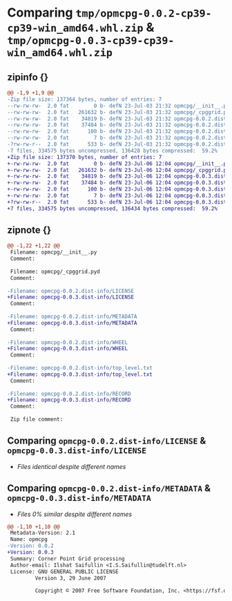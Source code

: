 # Comparing `tmp/opmcpg-0.0.2-cp39-cp39-win_amd64.whl.zip` & `tmp/opmcpg-0.0.3-cp39-cp39-win_amd64.whl.zip`

## zipinfo {}

```diff
@@ -1,9 +1,9 @@
-Zip file size: 137364 bytes, number of entries: 7
--rw-rw-rw-  2.0 fat        0 b- defN 23-Jul-03 21:32 opmcpg/__init__.py
--rw-rw-rw-  2.0 fat   261632 b- defN 23-Jul-03 21:32 opmcpg/_cpggrid.pyd
--rw-rw-rw-  2.0 fat    34819 b- defN 23-Jul-03 21:32 opmcpg-0.0.2.dist-info/LICENSE
--rw-rw-rw-  2.0 fat    37484 b- defN 23-Jul-03 21:32 opmcpg-0.0.2.dist-info/METADATA
--rw-rw-rw-  2.0 fat      100 b- defN 23-Jul-03 21:32 opmcpg-0.0.2.dist-info/WHEEL
--rw-rw-rw-  2.0 fat        7 b- defN 23-Jul-03 21:32 opmcpg-0.0.2.dist-info/top_level.txt
-?rw-rw-r--  2.0 fat      533 b- defN 23-Jul-03 21:32 opmcpg-0.0.2.dist-info/RECORD
-7 files, 334575 bytes uncompressed, 136428 bytes compressed:  59.2%
+Zip file size: 137370 bytes, number of entries: 7
+-rw-rw-rw-  2.0 fat        0 b- defN 23-Jul-06 12:04 opmcpg/__init__.py
+-rw-rw-rw-  2.0 fat   261632 b- defN 23-Jul-06 12:04 opmcpg/_cpggrid.pyd
+-rw-rw-rw-  2.0 fat    34819 b- defN 23-Jul-06 12:04 opmcpg-0.0.3.dist-info/LICENSE
+-rw-rw-rw-  2.0 fat    37484 b- defN 23-Jul-06 12:04 opmcpg-0.0.3.dist-info/METADATA
+-rw-rw-rw-  2.0 fat      100 b- defN 23-Jul-06 12:04 opmcpg-0.0.3.dist-info/WHEEL
+-rw-rw-rw-  2.0 fat        7 b- defN 23-Jul-06 12:04 opmcpg-0.0.3.dist-info/top_level.txt
+?rw-rw-r--  2.0 fat      533 b- defN 23-Jul-06 12:04 opmcpg-0.0.3.dist-info/RECORD
+7 files, 334575 bytes uncompressed, 136434 bytes compressed:  59.2%
```

## zipnote {}

```diff
@@ -1,22 +1,22 @@
 Filename: opmcpg/__init__.py
 Comment: 
 
 Filename: opmcpg/_cpggrid.pyd
 Comment: 
 
-Filename: opmcpg-0.0.2.dist-info/LICENSE
+Filename: opmcpg-0.0.3.dist-info/LICENSE
 Comment: 
 
-Filename: opmcpg-0.0.2.dist-info/METADATA
+Filename: opmcpg-0.0.3.dist-info/METADATA
 Comment: 
 
-Filename: opmcpg-0.0.2.dist-info/WHEEL
+Filename: opmcpg-0.0.3.dist-info/WHEEL
 Comment: 
 
-Filename: opmcpg-0.0.2.dist-info/top_level.txt
+Filename: opmcpg-0.0.3.dist-info/top_level.txt
 Comment: 
 
-Filename: opmcpg-0.0.2.dist-info/RECORD
+Filename: opmcpg-0.0.3.dist-info/RECORD
 Comment: 
 
 Zip file comment:
```

## Comparing `opmcpg-0.0.2.dist-info/LICENSE` & `opmcpg-0.0.3.dist-info/LICENSE`

 * *Files identical despite different names*

## Comparing `opmcpg-0.0.2.dist-info/METADATA` & `opmcpg-0.0.3.dist-info/METADATA`

 * *Files 0% similar despite different names*

```diff
@@ -1,10 +1,10 @@
 Metadata-Version: 2.1
 Name: opmcpg
-Version: 0.0.2
+Version: 0.0.3
 Summary: Corner Point Grid processing
 Author-email: Ilshat Saifullin <I.S.Saifullin@tudelft.nl>
 License: GNU GENERAL PUBLIC LICENSE
         Version 3, 29 June 2007
         
         Copyright © 2007 Free Software Foundation, Inc. <https://fsf.org/>
```

